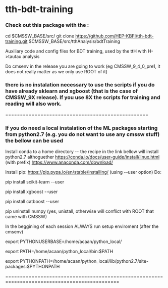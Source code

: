 # tth-bdt-training

### Check out this package with the :
cd $CMSSW_BASE/src/
git clone https://github.com/HEP-KBFI/tth-bdt-training.git $CMSSW_BASE/src/tthAnalysis/bdtTraining


Auxiliary code and config files for BDT training, used by the ttH with H->tautau analysis

Do cmsenv in the release you are going to work (eg CMSSW_9_4_0_pre1, it does not really matter as we only use ROOT of it)

### there is no instalation necessary to use the scripts if you do have already sklearn and xgboost (that is the case of CMSSW_9X release). If you use 8X the scripts for training and reading will also work.

=================================================
### If you do need a local instalation of the ML packages starting from python2.7 (e.g. you do not want to use any cmssw stuff) the bellow can be used

Install conda to a home directory -- the recipe in the link bellow will install python2.7 althoguether
https://conda.io/docs/user-guide/install/linux.html (with prefix)
https://www.anaconda.com/download/ 

Install pip: https://pip.pypa.io/en/stable/installing/ (using --user option)
Do:

pip install scikit-learn --user

pip install xgboost --user

pip install catboost --user

pip uninstall numpy (yes, unistall, otherwise will conflict with ROOT that came with CMSSW)

In the beggining of each session ALWAYS run setup enviroment (after the cmsenv)

export PYTHONUSERBASE=/home/acaan/python_local/

export PATH=/home/acaan/python_local/bin:$PATH

export PYTHONPATH=/home/acaan/python_local/lib/python2.7/site-packages:$PYTHONPATH

=============================================================================================

